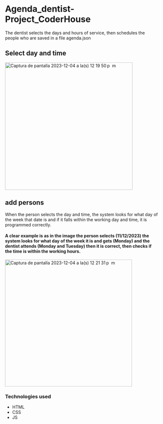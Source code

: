 # Agenda_dentist-Project_CoderHouse

The dentist selects the days and hours of service, then schedules the people who are saved in a file agenda.json


## Select day and time

<img width="419" alt="Captura de pantalla 2023-12-04 a la(s) 12 19 50 p  m" src="https://github.com/giovannigm/Agenda_dentist-Project_CoderHouse/assets/58411051/27b26f74-8d79-4707-ae38-41bb6580ae23">


## add persons

When the person selects the day and time, the system looks for what day of the week that date is and if it falls within the working day and time, it is programmed correctly. 


#### A clear example is as in the image the person selects (11/12/2023) the system looks for what day of the week it is and gets (Monday) and the dentist attends (Monday and Tuesday) then it is correct, then checks if the time is within the working hours.

<img width="417" alt="Captura de pantalla 2023-12-04 a la(s) 12 21 31 p  m" src="https://github.com/giovannigm/Agenda_dentist-Project_CoderHouse/assets/58411051/21b4e48b-43fa-49c2-9335-6aeb5fe81e78">




### Technologies used
- HTML
- CSS
- JS
